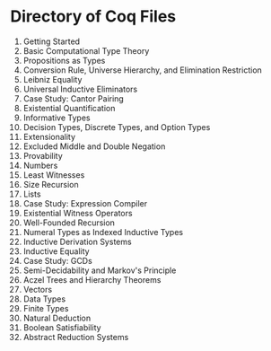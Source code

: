 # Directory of Coq Files

1.  Getting Started
2.  Basic Computational Type Theory
3.  Propositions as Types
4.  Conversion Rule, Universe Hierarchy, and Elimination Restriction
5.  Leibniz Equality
6.  Universal Inductive Eliminators
7.  Case Study: Cantor Pairing
8.  Existential Quantification
9.  Informative Types
10.  Decision Types, Discrete Types, and Option Types
11.  Extensionality
12.  Excluded Middle and Double Negation
13.  Provability
14.  Numbers
15.  Least Witnesses
16.  Size Recursion
17.  Lists
18.  Case Study: Expression Compiler
19.  Existential Witness Operators
20.  Well-Founded Recursion
21.  Numeral Types as Indexed Inductive Types
22.  Inductive Derivation Systems
23.  Inductive Equality
24.  Case Study: GCDs
25.  Semi-Decidability and Markov's Principle
26.  Aczel Trees and Hierarchy Theorems
27.  Vectors
28.  Data Types
29.  Finite Types
30.  Natural Deduction
31.  Boolean Satisfiability
32.  Abstract Reduction Systems
